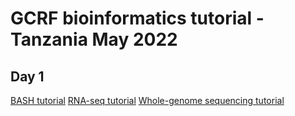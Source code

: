 # GCRF bioinformatics tutorial - Tanzania May 2022

## Day 1
[BASH tutorial](https://github.com/evotools/GCRF_tutorial/blob/main/BASH/BASH_tutorial.md)
[RNA-seq tutorial](https://htmlpreview.github.io/?https://github.com/evotools/GCRF_tutorial/blob/main/RNA_seq_tutorial.html)
[Whole-genome sequencing tutorial](https://github.com/evotools/GCRF_tutorial/blob/main/WGS/WGS_tutorial.md)
